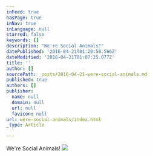 ```yaml
---
inFeed: true
hasPage: true
inNav: true
inLanguage: null
starred: false
keywords: []
description: "We're Social Animals!"
datePublished: '2016-04-21T01:20:50.566Z'
dateModified: '2016-04-21T01:07:25.077Z'
title: ''
author: []
sourcePath: _posts/2016-04-21-were-social-animals.md
published: true
authors: []
publisher:
  name: null
  domain: null
  url: null
  favicon: null
url: were-social-animals/index.html
_type: Article

---
```

We're Social Animals!
![](https://the-grid-user-content.s3-us-west-2.amazonaws.com/e4f05461-ea91-47c5-b2cc-5eb53449ea24.png)